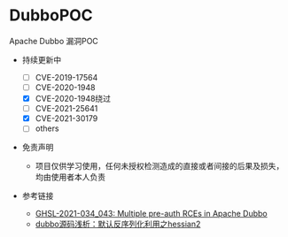 # DubboPOC
Apache Dubbo 漏洞POC

* 持续更新中
  - [ ] CVE-2019-17564
  - [ ] CVE-2020-1948
  - [x] CVE-2020-1948绕过
  - [ ] CVE-2021-25641
  - [x] CVE-2021-30179
  - [ ] others
* 免责声明
  * 项目仅供学习使用，任何未授权检测造成的直接或者间接的后果及损失，均由使用者本人负责

* 参考链接

  * [GHSL-2021-034_043: Multiple pre-auth RCEs in Apache Dubbo](https://securitylab.github.com/advisories/GHSL-2021-034_043-apache-dubbo/)
  * [dubbo源码浅析：默认反序列化利用之hessian2](https://www.anquanke.com/post/id/197658)
